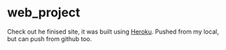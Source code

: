 # web_project
Check out he finised site, it was built using [Heroku](https://www.danieroliva.com).
Pushed from my local, but can push from github too.
